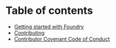 # Table of contents

* [Getting started with Foundry](README.md)
* [Contributing](contributing.md)
* [Contributor Covenant Code of Conduct](code_of_conduct.md)

